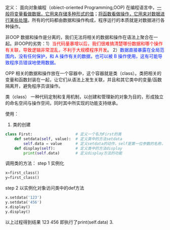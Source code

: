 定义：
面向对象编程（obiect-oriented Programming,OOP)
在编程语言中，<u>一般将变量看做数据，它用来存储多种形式的值</u>；<u>将函数看做操作，它用来对数据进行某些处理</u>。所有的代码都由数据和操作构成，程序运行的本质就是对数据进行各种操作。

非OOP
数据和操作是分离的，我们无法将相关的数据和操作在语法上聚合在一起。非OOP的劣势：1）<font color='#ff0000'>当代码量暴增以后，我们很难搞清楚哪份数据和哪个操作有关联，导致逻辑非常混乱，不利于大规模程序开发</font>。  2）<font color='#001eff'>数据直接暴露在全局范围内，没有任何保护，和 A 操作有关的数据，也可以被 B 操作使用，这有可能导致程序员错误地使用数据。  </font>

OPP
相关的数据和操作放在一个容器中，这个容器就是类（class）。类把相关的变量和函数封装在一起，让它们从语法上发生关联，并且和其它类中的变量/函数隔离开，避免程序员误操作。

类（class）
一种代码定制和复用机制，以创建和管理新的对象为目的，形成独立的命名空间与操作空间，同时其中所实现的功能支持继承。


使用：
1. 类的创建
``` python
class First:                   # 定义一个名为First的类
    def setdata(self, value):  # 定义类中的方法setdata
        self.data = value      # 定义setdata的动作，self是第一位参数的名称，self.data是类的属性
    def display(self):         # 定义类中的方法display
        print(self.data)       # 定义display方法的功能

```
调用类的方法：
step 1 实例化
``` python
x=first_class()
y=first_class()

```
step 2 以实例化对象访问类中的def方法
``` python
x.setdata('123')
y.setdata('456')
x.display()
y.display()

```
以上过程得到结果
123
456
即执行了print(self.data) 
3. 